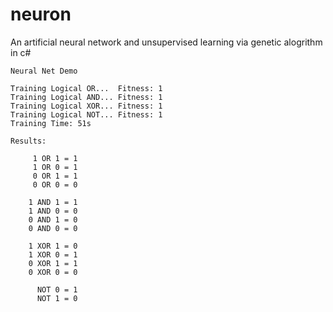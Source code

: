 # neuron
An artificial neural network and unsupervised learning via genetic alogrithm in c#

```
Neural Net Demo

Training Logical OR...  Fitness: 1
Training Logical AND... Fitness: 1
Training Logical XOR... Fitness: 1
Training Logical NOT... Fitness: 1
Training Time: 51s

Results:

     1 OR 1 = 1
     1 OR 0 = 1
     0 OR 1 = 1
     0 OR 0 = 0

    1 AND 1 = 1
    1 AND 0 = 0
    0 AND 1 = 0
    0 AND 0 = 0

    1 XOR 1 = 0
    1 XOR 0 = 1
    0 XOR 1 = 1
    0 XOR 0 = 0

      NOT 0 = 1
      NOT 1 = 0
```
